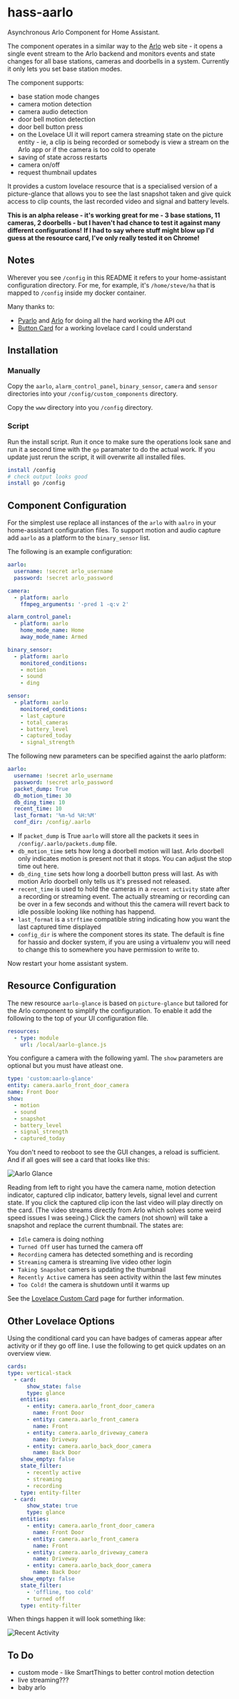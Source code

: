 # hass-aarlo

Asynchronous Arlo Component for Home Assistant.

The component operates in a similar way to the [Arlo](https://arlo.netgear.com/#/cameras) web site - it opens a single event stream to the Arlo backend and monitors events and state changes for all base stations, cameras and doorbells in a system. Currently it only lets you set base station modes.

The component supports:
* base station mode changes
* camera motion detection
* camera audio detection
* door bell motion detection
* door bell button press
* on the Lovelace UI it will report camera streaming state on the picture entity - ie, a clip is being recorded or somebody is view a stream on the Arlo app or if the camera is too cold to operate
* saving of state across restarts
* camera on/off
* request thumbnail updates

It provides a custom lovelace resource that is a specialised version of a picture-glance that allows you to see the last snapshot taken and give quick access to clip counts, the last recorded video and signal and battery levels.

**This is an alpha release - it's working great for me - 3 base stations, 11 cameras, 2 doorbells - but I haven't had chance to test it against many different configurations!**
**If I had to say where stuff might blow up I'd guess at the resource card, I've only really tested it on Chrome!**

## Notes
Wherever you see `/config` in this README it refers to your home-assistant configuration directory. For me, for example, it's `/home/steve/ha` that is mapped to `/config` inside my docker container.

Many thanks to:
* [Pyarlo](https://github.com/tchellomello/python-arlo) and [Arlo](https://github.com/jeffreydwalter/arlo) for doing all the hard working the API out
* [Button Card](https://github.com/kuuji/button-card/blob/master/button-card.js) for a working lovelace card I could understand

## Installation

### Manually
Copy the `aarlo`, `alarm_control_panel`, `binary_sensor`, `camera` and `sensor` directories into your `/config/custom_components` directory.

Copy the `www` directory into you `/config` directory.

### Script
Run the install script. Run it once to make sure the operations look sane and run it a second time with the `go` paramater to do the actual work. If you update just rerun the script, it will overwrite all installed files.

```sh
install /config
# check output looks good
install go /config
```

## Component Configuration
For the simplest use replace all instances of the `arlo` with `aalro` in your home-assistant configuration files. To support motion and audio capture add `aarlo` as a platform to the `binary_sensor` list.

The following is an example configuration:

```yaml
aarlo:
  username: !secret arlo_username
  password: !secret arlo_password

camera:
  - platform: aarlo
    ffmpeg_arguments: '-pred 1 -q:v 2'

alarm_control_panel:
  - platform: aarlo
    home_mode_name: Home
    away_mode_name: Armed

binary_sensor:
  - platform: aarlo
    monitored_conditions:
    - motion
    - sound
    - ding

sensor:
  - platform: aarlo
    monitored_conditions:
    - last_capture
    - total_cameras
    - battery_level
    - captured_today
    - signal_strength
```

The following new parameters can be specified against the aarlo platform:

```yaml
aarlo:
  username: !secret arlo_username
  password: !secret arlo_password
  packet_dump: True
  db_motion_time: 30
  db_ding_time: 10
  recent_time: 10
  last_format: '%m-%d %H:%M'
  conf_dir: /config/.aarlo
```
* If `packet_dump` is True `aarlo` will store all the packets it sees in `/config/.aarlo/packets.dump` file.
* `db_motion_time` sets how long a doorbell motion will last. Arlo doorbell only indicates motion is present not that it stops. You can adjust the stop time out here.
* `db_ding_time` sets how long a doorbell button press will last. As with motion Arlo doorbell only tells us it's pressed not released.
* `recent_time` is used to hold the cameras in a `recent activity` state after a recording or streaming event. The actually streaming or recording can be over in a few seconds and without this the camera will revert back to idle possible looking like nothing has happend.
* `last_format` is a `strftime` compatible string indicating how you want the last captured time displayed
* `config_dir` is where the component stores its state. The default is fine for hassio and docker system, if you are using a virtualenv you will need to change this to somewhere you have permission to write to.

Now restart your home assistant system.

## Resource Configuration

The new resource `aarlo-glance` is based on `picture-glance` but tailored for the Arlo component to simplify the configuration. To enable it add the following to the top of your UI configuration file.

```yaml
resources:
  - type: module
    url: /local/aarlo-glance.js
```
You configure a camera with the following yaml. The `show` parameters are optional but you must have atleast one.

```yaml
type: 'custom:aarlo-glance'
entity: camera.aarlo_front_door_camera
name: Front Door
show:
  - motion
  - sound
  - snapshot
  - battery_level
  - signal_strength
  - captured_today
```

You don't need to reoboot to see the GUI changes, a reload is sufficient. And if all goes will see a card that looks like this:

![Aarlo Glance](/images/aarlo-glance-02.png)

Reading from left to right you have the camera name, motion detection indicator, captured clip indicator, battery levels, signal level and current state. If you click the captured clip icon the last video will play directly on the card. (The video streams directly from Arlo which solves some weird speed issues I was seeing.) Click the camers (not shown) will take a snapshot and replace the current thumbnail.
The states are:
* `Idle` camera is doing nothing
* `Turned Off` user has turned the camera off
* `Recording` camera has detected something and is recording
* `Streaming` camera is streaming live video other login
* `Taking Snapshot` camers is updating the thumbnail
* `Recently Active` camera has seen activity within the last few minutes
* `Too Cold!` the camera is shutdown until it warms up

See the [Lovelace Custom Card](https://developers.home-assistant.io/docs/en/lovelace_custom_card.html) page for further information.

## Other Lovelace Options

Using the conditional card you can have badges of cameras appear after activity or if they go off line. I use the following to get quick updates on an overview view.

```yaml
cards:
type: vertical-stack
  - card:
      show_state: false
      type: glance
    entities:
      - entity: camera.aarlo_front_door_camera
        name: Front Door
      - entity: camera.aarlo_front_camera
        name: Front
      - entity: camera.aarlo_driveway_camera
        name: Driveway
      - entity: camera.aarlo_back_door_camera
        name: Back Door
    show_empty: false
    state_filter:
      - recently active
      - streaming
      - recording
    type: entity-filter
  - card:
      show_state: true
      type: glance
    entities:
      - entity: camera.aarlo_front_door_camera
        name: Front Door
      - entity: camera.aarlo_front_camera
        name: Front
      - entity: camera.aarlo_driveway_camera
        name: Driveway
      - entity: camera.aarlo_back_door_camera
        name: Back Door
    show_empty: false
    state_filter:
      - 'offline, too cold'
      - turned off
    type: entity-filter
```
When things happen it will look something like:

![Recent Activity](/images/activity.png)

## To Do

* custom mode - like SmartThings to better control motion detection
* live streaming???
* baby arlo

